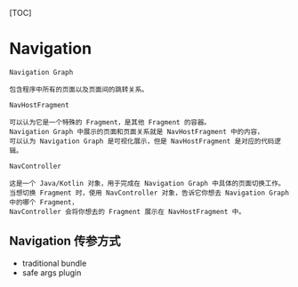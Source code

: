 [TOC]

# Navigation

```
Navigation Graph

包含程序中所有的页面以及页面间的跳转关系。

NavHostFragment

可以认为它是一个特殊的 Fragment，是其他 Fragment 的容器。
Navigation Graph 中展示的页面和页面关系就是 NavHostFragment 中的内容，
可以认为 Navigation Graph 是可视化展示，但是 NavHostFragment 是对应的代码逻辑。

NavController

这是一个 Java/Kotlin 对象，用于完成在 Navigation Graph 中具体的页面切换工作。
当想切换 Fragment 时，使用 NavController 对象，告诉它你想去 Navigation Graph 中的哪个 Fragment，
NavController 会将你想去的 Fragment 展示在 NavHostFragment 中。
```

## Navigation 传参方式

- traditional bundle
- safe args plugin